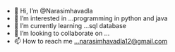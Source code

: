 - 👋 Hi, I’m @Narasimhavadla
- 👀 I’m interested in ...programming in python and java
- 🌱 I’m currently learning ...sql database
- 💞️ I’m looking to collaborate on ...
- 📫 How to reach me ...narasimhavadla12@gmail.com

<!---
Narasimhavadla/Narasimhavadla is a ✨ special ✨ repository because its `README.md` (this file) appears on your GitHub profile.
You can click the Preview link to take a look at your changes.
--->
